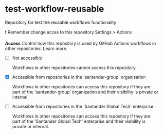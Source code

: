 # test-workflow-reusable
Repository for test the reusable workflows functionality


:exclamation: Remember change acces to this repository Settings > Actions

**Access**
Control how this repository is used by GitHub Actions workflows in other repositories. Learn more.


- [ ] Not accessible

	Workflows in other repositories cannot access this repository.

- [X] Accessible from repositories in the 'santander-group' organization

	Workflows in other repositories can access this repository if they are part of the 'santander-group' organization and their visibility is private or internal.

- [ ] Accessible from repositories in the 'Santander Global Tech' enterprise

	Workflows in other repositories can access this repository if they are part of the 'Santander Global Tech' enterprise and their visibility is private or internal.